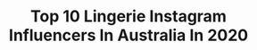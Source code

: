 ---
title: Top 10 Lingerie Instagram Influencers In Australia In 2020
description: >-
  Find top lingerie Instagram influencers in Australia in 2020. Most popular hashtags: #model #lingerie #portraitphotography #redhair.
platform: Instagram
profiles:
  - username: "mylingerieaddiction"
    fullname: >-
      MyLingerieAddiction
    location: "Australia"
    followers: 74164
    engagement: 149
    commentsToLikes: 0.035541
    id: ck0w50hx71b7z0i196bj50sqg
    verified: false
    hashtags: "#thrifty, #green, #tealecoco, #imonaboat"
  - username: "jaimienicole"
    fullname: >-
      Jaimie Nicole
    location: "Australia"
    followers: 20485
    engagement: 250
    commentsToLikes: 0.036527
    id: ck0w50jgc1bf90i19hhqp8c0l
    verified: false
    hashtags: "#fatbabe, #livecuteclub, #internationalwomensday, #sisterhoodofthetraveling"
  - username: "elishajanesxx"
    fullname: >-
      🌌💫Elisha Jane 💫🌌
    location: "Australia"
    followers: 59307
    engagement: 216
    commentsToLikes: 0.012478
    id: ck6ucqbhsh0160j7173xaufdl
    verified: false
    hashtags: "#makeup, #rabbit, #instagram, #girls"
  - username: "tempest.hurricane"
    fullname: >-
      Tempest Hurricane
    location: "Australia"
    followers: 33708
    engagement: 273
    commentsToLikes: 0.017122
    id: ck5zn3277norg0i14ywo44uvx
    verified: false
    hashtags: "#nicoathome, #australianbushfires, #climateemergency, #australiaburns"
  - username: "curvecreation"
    fullname: >-
      Missi
    location: "Australia"
    followers: 66756
    engagement: 157
    commentsToLikes: 0.020880
    id: ck0vzqmwtafbt0i19g043a7ty
    verified: false
    hashtags: "#pinuplife, #modernpinup, #gabifresh, #review"
  - username: "mikky_kitty"
    fullname: >-
      Alternative Model
    location: "Australia"
    followers: 6697
    engagement: 1833
    commentsToLikes: 0.071782
    id: ck6ueyd23trgr0j71skut96mb
    verified: false
    hashtags: "#fireemblemcosplay, #dollskill, #boudoirmodel, #gothicstyleandmusic"
  - username: "ainomarianne"
    fullname: >-
      Aino Vierimaa
    location: "Australia"
    followers: 13849
    engagement: 1120
    commentsToLikes: 0.070966
    id: ck14ig906f8xu0i190o948h4l
    verified: false
    hashtags: "#ibiza, #swimwear, #welcome2020, #planespotting"
  - username: "model_over50"
    fullname: >-
      Donna Anna
    location: "Australia"
    followers: 30805
    engagement: 674
    commentsToLikes: 0.054556
    id: ck8tctjty0mgv0j78fjqn2tyd
    verified: false
    hashtags: "#plantbasedwoman, #plantbasedcoach, #positivemindset, #coronaquarantine"
  - username: "teagankayee"
    fullname: >-
      Teagan Kaye
    location: "Australia"
    followers: 53850
    engagement: 281
    commentsToLikes: 0.049443
    id: ck6uesj3zsu780j71pdj883a8
    verified: false
    hashtags: "#bikini, #staystrong, #loungeunderwear, #filmphotography"
  - username: "mrchanchui"
    fullname: >-
      𝗔𝗔𝗥𝗢𝗡 𝗖𝗛𝗔𝗡 𝗖𝗛𝗨𝗜 • 📸 & 🎥
    location: "Australia"
    followers: 41325
    engagement: 295
    commentsToLikes: 0.071694
    id: ck0tte1hi2byv0i19153gy29p
    verified: false
    hashtags: "#newyearnewme, #tattedgirls, #poolshoot, #viralvideo"
---